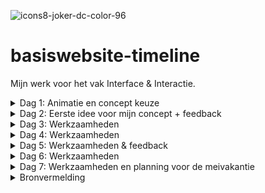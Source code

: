 ![icons8-joker-dc-color-96](https://user-images.githubusercontent.com/83574654/234541723-fa2dcc89-8bda-4b01-9391-8592d9931122.png) 
# basiswebsite-timeline
 Mijn werk voor het vak Interface & Interactie.

<details>
<summary> Dag 1: Animatie en concept keuze</summary>

 
Als eerst heb ik een beetje gespeeld met css animatie op codepen, nu zijn de basics weer opgehelderd voor mij en kan ik mij hier altijd nog verder in verdiepen. 

Ook heb ik GitHub Desktop opgezet voor mijn project, zodat ik op een makkelijke manier ten alle tijden mijn code kan pushen en deze nooit verloren gaat. 

Voor mijn concept twijfelde ik tussen Mario en Joker. Ik kies voor Joker, omdat deze een diepgaander, interessanter verhaal heeft om mij in te verdiepen. Omdat Batman altijd in het licht staat en alles vanaf zijn 'point of view' bekeken wordt, vind ik het interessant om dit om te draaien en het verhaal vanaf de Joker en zijn kenmerkende aspecten te belichten.

Inspiratie:

<img width="796" alt="Screenshot 2023-04-18 at 09 44 13" src="https://user-images.githubusercontent.com/83574654/232707637-af421d8f-41c0-417a-af02-6cc9f5d08cee.png">
 
</details>

<details>
<summary> Dag 2: Eerste idee voor mijn concept + feedback </summary>

<img width="731" alt="Screenshot 2023-04-18 at 09 41 40" src="https://user-images.githubusercontent.com/83574654/232706847-5f7e5b0a-33f3-43eb-8356-f7d5d36df03f.png">

Progressie coderen:
<img width="1107" alt="Screenshot 2023-04-18 at 12 05 10" src="https://user-images.githubusercontent.com/83574654/232744512-eeed77b8-d4b4-4f41-8f8a-f57dcee80d68.png">
<img width="679" alt="Screenshot 2023-04-18 at 12 03 45" src="https://user-images.githubusercontent.com/83574654/232744149-e363d45a-b31c-4a8a-8d61-f1975daa54f5.png">

Obstakel:

<img width="574" alt="Screenshot 2023-04-18 at 12 26 28" src="https://user-images.githubusercontent.com/83574654/232749885-96bf0e37-f1cc-403e-a727-1838e2dfda8c.png">
<img width="406" alt="Screenshot 2023-04-18 at 12 26 38" src="https://user-images.githubusercontent.com/83574654/232749895-033f4426-811a-49aa-bd7b-889c86f971ab.png">

Edit: dit is me gelukt door hiervan Buttons te maken en deze te stylen met flexbox.

 </details>

<details>
<summary> Dag 3: Werkzaamheden </summary>

Ik heb de rode tafel een tafelrand en inset shadows gegeven, zodat het een realistischere tafel wordt.
<img width="1398" alt="Screenshot 2023-04-19 at 09 55 06" src="https://user-images.githubusercontent.com/83574654/233008674-03d95076-bd48-4e37-bbcb-762323d1e097.png">
<img width="417" alt="Screenshot 2023-04-19 at 09 56 56" src="https://user-images.githubusercontent.com/83574654/233008685-486bc654-becd-450e-be76-1028c525fe9f.png">

Nu de tafel 'klaar' is (voor nu) ben ik begonnen aan het maken van de Joker achtergrond. Hiervoor heb ik eerst wat inspiratie opgedaan:

<img width="674" alt="Screenshot 2023-04-19 at 10 24 46" src="https://user-images.githubusercontent.com/83574654/233048322-a2e22a31-c99b-40b9-ab3d-b0a6146de139.png">
<img width="328" alt="Screenshot 2023-04-19 at 10 25 03" src="https://user-images.githubusercontent.com/83574654/233048345-6b92cd5c-5204-4329-b640-cf9d3385f9bb.png">
<img width="328" alt="Screenshot 2023-04-19 at 10 25 50" src="https://user-images.githubusercontent.com/83574654/233048349-8dbc7ee3-1d5e-4b39-9dd5-6f1c693497a0.png">
<img width="406" alt="Screenshot 2023-04-19 at 10 27 07" src="https://user-images.githubusercontent.com/83574654/233048353-4cb84fe5-ad1c-44ae-bc2c-b1c702b72561.png">
<img width="406" alt="Screenshot 2023-04-19 at 10 28 09" src="https://user-images.githubusercontent.com/83574654/233048357-07b9f6cf-cce7-478c-b839-289ab2c9211a.png">

Uiteindelijk heb ik een nieuwe, eigen variatie gemaakt wat ik wil gebruiken op mijn pagina.(kan hier eventueel eerst nog feedback op vragen)

<img width="756" alt="Screenshot 2023-04-19 at 12 35 12" src="https://user-images.githubusercontent.com/83574654/233049146-77589324-a7ba-4598-abd7-7c6cc9628f12.png">

 </details>

<details>
<summary> Dag 4: Werkzaamheden </summary>

OBSTAKELS:

<img width="552" alt="Screenshot 2023-04-21 at 09 49 39" src="https://user-images.githubusercontent.com/83574654/233576445-a991eb90-b191-4bae-8be3-c3c61456997c.png">

Ook de background-image werkt niet. heb het ook op de section geprobeerd...
<img width="552" alt="Screenshot 2023-04-21 at 10 00 07" src="https://user-images.githubusercontent.com/83574654/233578538-98820652-1cf5-42d7-9248-79eabe504d34.png">

ook het font wil niet werken op mijn H1:

<img width="502" alt="Screenshot 2023-04-21 at 10 42 55" src="https://user-images.githubusercontent.com/83574654/233589767-99bdf34f-0543-46af-931f-2865422b0390.png">

Wat me vandaag WEL gelukt is, zijn de kleine Jokertjes:

<img width="1397" alt="Screenshot 2023-04-21 at 11 24 30" src="https://user-images.githubusercontent.com/83574654/233599848-fb2c77c3-01d6-48c9-8f8a-0958ecd53183.png">

en wat me nu ook eindelijk gelukt is om een nieuw font te gebruiken op mijn pagina (met behulp van fontsquirrel):

<img width="195" alt="Screenshot 2023-04-21 at 12 22 59" src="https://user-images.githubusercontent.com/83574654/233613128-59d51e63-556e-4b6c-b12d-6078a766e9af.png">
<img width="542" alt="Screenshot 2023-04-21 at 12 23 14" src="https://user-images.githubusercontent.com/83574654/233613134-b1e1e2ec-52c5-4b94-9269-67b4d484ae39.png">

Uiteindelijk met behulp van Sanne kwamen we erachter dat de achtergrond niet goed gepakt werd omdat hij niet op een lokaal bestand stond en hem dus niet kon vinden. Nu is er in ieder geval wat te zien als achtergrond, maar moet het nog aangepast worden. (ook wordt de afbeelding van de cursor weergegeven, dat lukte eerst ook niet)

<img width="1396" alt="Screenshot 2023-04-24 at 09 13 05" src="https://user-images.githubusercontent.com/83574654/233925143-92108dfd-7c8e-4dff-95ae-1ec19164749b.png">
 
 </details>

<details>

<summary> Dag 5: Werkzaamheden & feedback </summary>

Feedback:

<img width="587" alt="Screenshot 2023-04-24 at 10 36 04" src="https://user-images.githubusercontent.com/83574654/233943470-45cbdde0-2d76-49d6-9112-873b8ba5f5a6.png"><img width="587" alt="Screenshot 2023-04-24 at 10 36 16" src="https://user-images.githubusercontent.com/83574654/233943530-9ef806a2-32e5-4503-807e-e554d63671fa.png">
<img width="587" alt="Screenshot 2023-04-24 at 10 36 35" src="https://user-images.githubusercontent.com/83574654/233943588-36d5230d-8ae9-46de-be49-a591fad89d02.png">

In eerste instantie kon ik mijn achtergrond niet mooi centreren en was het te groot, maar als ik dit in code wilde aanpassen met de min-height:100vh naar bijvoorbeeld 80vh, ging het al helemaal uit proportie.
Dus nu heb ik de afbeelding wat breder, met dezelfde hoogte gemaakt in illustrator, en deze vervangen met de huidige achtergrond. Nu staat het eindelijk goed. 

<img width="1387" alt="Screenshot 2023-04-24 at 11 02 44" src="https://user-images.githubusercontent.com/83574654/233950229-d074a4e7-1524-49b1-b6f8-22dfdfa77af8.png">

Obstakel: 

Ik wil graag dat de DIALOG een delay krijgt met openen na een click op de button. ik heb het al geprobeerd in css, met: dialog[open] {   
  animation-delay:2s;
}

maar deze doet het niet. Ook heb ik meerdere varianten uit externe bronnen gebruikt in javascript geprobeerd, met de setTimeout functie, maar ook dat lukt mij niet. Wél 3 sec na openen van de pagina, maar niet na het klikken van de button.

Update: het is gelukt met behulp van Sanne! (bleek natuurlijk heel simpel te zijn)

<img width="506" alt="Screenshot 2023-04-24 at 14 06 27" src="https://user-images.githubusercontent.com/83574654/233991759-4301fa28-349d-4d68-9966-f7a4609ea6dc.png">


Ook doet de backdrop-filter van de dialog het niet.

Update: ook dit is met behulp van Sanne gelukt. blijkbaar was er iets waardoor safari niet luisterde naar de backdrop-filter en moest er -webkit-backdrop-filter geschreven worden, en nu doet ie het.

 </details>

<details> 
<summary> Dag 6: Werkzaamheden </summary>

Ik heb bij alle Joker kaarten de dialog erin gezet en heb goed gelet op de benamingen van de functies en dergelijke, om niet in de war te raken. Nu ze het allemaal doen wordt het tijd om ze een voor een te stijlen, daar ga ik later aan beginnen. 

<img width="793" alt="Screenshot 2023-04-25 at 09 53 15" src="https://user-images.githubusercontent.com/83574654/234211094-a2f38200-296f-4460-8cd6-56c7dab3a01d.png">

Als leuke interactie met de Jokers heb ik geluiden toegevoegd aan de kaarten. Bij het openen van de dialog van elke kaart zul je de aannstekelijke lach horen van die bijbehorende Joker.

<img width="793" alt="Screenshot 2023-04-25 at 12 24 47" src="https://user-images.githubusercontent.com/83574654/234249208-3dcf8a71-a032-435c-980f-c67e337b2722.png">

<img width="314" alt="Screenshot 2023-04-25 at 12 25 36" src="https://user-images.githubusercontent.com/83574654/234249399-6a1f1184-2c3b-4355-b8d0-17c35b194c9c.png">

Ook de H1: Why so serious?! heeft een leuk hover effects gekregen met geluid van de letterlijke 'why so serious' uitspraak van de Joker (Heath Ledger).

Daarnaast heb ik al mijn code opgeschoond, geordend en comments toegevoegd, zodat het er niet meer zo rommelig uitziet en het goed te begrijpen is.

 </details>

<details>
<summary> Dag 7: Werkzaamheden en planning voor de meivakantie </summary>

Ik ga beginnen met het stijlen van de dialogs, hiervoor heb ik onder meer een nieuw font nodig:

<img width="563" alt="Screenshot 2023-04-26 at 09 46 09" src="https://user-images.githubusercontent.com/83574654/234506078-8220b712-1323-4c5e-8b51-cf75c25702c6.png">

Verbetering:

<img width="563" alt="Screenshot 2023-04-26 at 10 22 21" src="https://user-images.githubusercontent.com/83574654/234515262-8b651534-706b-4b4c-b6ea-f6caebb227ee.png">

Nieuw obstakel:

Nu kan de pagina via github de afbeelding niet vinden, maar op mijn eigen server blijft hij het gewoon doen..

<img width="1247" alt="Screenshot 2023-04-26 at 10 49 15" src="https://user-images.githubusercontent.com/83574654/234522499-6835226a-701f-4493-a002-9e4bc9777493.png">

Met hulp van Sanne bleek dat de afbeelding via Github een ander pad nam en daarom niet kon laden, dus moest er in de code het pas aangepast worden, nu doen ze het weer :D
 
 Ook dacht ik dat mijn buttons via het toetsenbord niet werkte, maar dat komt doordat ik op safari zat. Nu ik ze een duidelijke focus-visible heb gegeven en ze via chrome gebruik doen ze het mooi.
 
<img width="151" alt="Screenshot 2023-04-26 at 11 56 53" src="https://user-images.githubusercontent.com/83574654/234540968-675ac6a6-a47f-4267-a116-2b313803bdb2.png">
 
 Voor in de meivakantie ga ik de rest van de dialogs content opvullen voor iedere joker, op dezelfde vorm en manier als de Golden Age dialog, dat heeft op dit moment prioriteit. Als ik tijd over heb, kan ik altijd nog extra's toevoegen.

</details>



<details>
<summary> Bronvermelding </summary>

- ![icons8-joker-dc-32](https://user-images.githubusercontent.com/83574654/232747592-245cac76-1e8e-4645-94a9-9fa317e1b7c2.png)
<a target="_blank" href="https://icons8.com/icon/77992/joker-dc">Joker DC</a> icon by <a target="_blank" href="https://icons8.com">Icons8</a>

- www.css-tricks.com

- www.w3schools.com

- https://geekculture.co/the-evolution-of-the-joker-infographic/

- https://mindpotentialpower.com/the-joker-personality-type/

- https://www.fontsquirrel.com/tools/webfont-generator

- DIALOG CODE: Bron van Sanne: https://codepen.io/shooft/pen/wvYgVKg

- animatie css: https://codepen.io/merelwiersmaa/pen/wvYWWMe

- https://web.dev/building-a-dialog-component/

- www.youtube.com voor sounds, specifiek staat in de code.

- Voor het opnemen van het geluid gebruikte ik Sample. (in Chrome)

- https://goldenagecomics.fandom.com/wiki/Joker#:~:text=Joker%20of%20Earth%2DTwo%20is,Golden%20Age%20of%20Comic%20Books
 
 </details>

